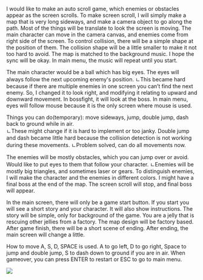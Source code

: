 I would like to make an auto scroll game, which enemies or obstacles appear as the screen scrolls. 
To make screen scroll, I will simply make a map that is very long sideways, and make a camera object to go along the path. Most of the things will be translate to look the screen is moving.
The main character can move in the camera canvas, and enemies come from right side of the screen. To control collision, there will be a simple shape at the position of them. The collision shape will be a little smaller to make it not too hard to avoid.
The map is matched to the background music. I hope the sync will be okay.
In main menu, the music will repeat until you start.
 
The main character would be a ball which has big eyes. The eyes will always follow the next upcoming enemy's position. 
ㄴThis became hard because if there are multiple enemies in one screen you can’t find the next enemy. So, I changed it to look right, and modifying it relating to upward and downward movement.
In bossfight, it will look at the boss.
In main menu, eyes will follow mouse because it is the only screen where mouse is used.
 
Things you can do(temporary): move sideways, jump, double jump, dash back to ground while in air.   
 ㄴThese might change if it is hard to implement or too janky. Double jump and dash became little hard because the collision detection is not working during these movements.
 ㄴProblem solved, can do all movements now.
  
The enemies will be mostly obstacles, which you can jump over or avoid. Would like to put eyes to them that follow your character. 
  ㄴEnemies will be mostly big triangles, and sometimes laser or gears. To distinguish enemies, I will make the character and the enemies in different colors. I might have a final boss at the end of the map. The screen scroll will stop, and final boss will appear.

In the main screen, there will only be a game start button. If you start you will see a short story and your character. It will also show instructions.
The story will be simple, only for background of the game. You are a jelly that is rescuing other jellies from a factory. The map design will be factory based.
After game finish, there will be a short scene of ending.
After ending, the main screen will change a little.

How to move
A, S, D, SPACE is used.
A to go left, D to go right, Space to jump and double jump, S to dash down to ground if you are in air.
When gameover, you can press ENTER to restart or ESC to go to main menu.

<img src="https://user-images.githubusercontent.com/65142471/86928911-2cc7a200-c170-11ea-90e9-f9ffc5ccd886.jpg">
